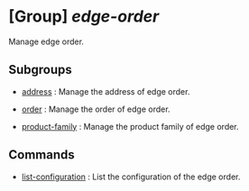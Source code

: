 # [Group] _edge-order_

Manage edge order.

## Subgroups

- [address](/Commands/edge-order/address/readme.md)
: Manage the address of edge order.

- [order](/Commands/edge-order/order/readme.md)
: Manage the order of edge order.

- [product-family](/Commands/edge-order/product-family/readme.md)
: Manage the product family of edge order.

## Commands

- [list-configuration](/Commands/edge-order/_list-configuration.md)
: List the configuration of the edge order.
